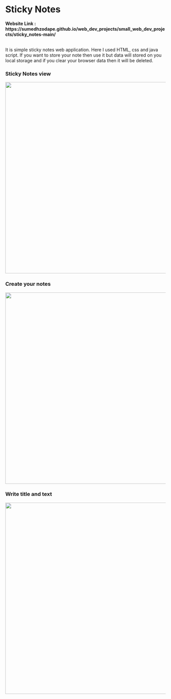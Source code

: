 <h1>Sticky Notes</h1>
<strong>Website Link : https://sumedhzodape.github.io/web_dev_projects/small_web_dev_projects/sticky_notes-main/</strong>
<br>
<br>
<p>It is simple sticky notes web application. Here I used HTML, css and java script. If you want to store your note then use it but data will stored on you local storage and if you clear your browser data then it will be deleted.</p>

<h3>Sticky Notes view </h3>
<img src="https://sumedhzodape.github.io/web_dev_projects/small_web_dev_projects/sticky_notes-main//project-images/sticky_notes1.png" width="600px" height="auto" />

<h3>Create your notes</h3>
<img src="https://sumedhzodape.github.io/web_dev_projects/small_web_dev_projects/sticky_notes-main//project-images/sticky_notes2.png" width="600px" height="auto" />

<h3>Write title and text</h3>
<img src="https://sumedhzodape.github.io/web_dev_projects/small_web_dev_projects/sticky_notes-main//project-images/sticky_notes3.png" width="600px" height="auto" />
